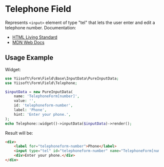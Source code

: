 # Telephone Field

Represents `<input>` element of type "tel" that lets the user enter and edit a telephone number. Documentation:

- [HTML Living Standard](https://html.spec.whatwg.org/multipage/input.html#telephone-state-(type=tel))
- [MDN Web Docs](https://developer.mozilla.org/docs/Web/HTML/Element/input/tel)

## Usage Example

Widget:

```php
use Yiisoft\Form\Field\Base\InputData\PureInputData;
use Yiisoft\Form\Field\Telephone;

$inputData = new PureInputData(
    name: 'TelephoneForm[number]',
    value: '',
    id: 'telephoneform-number',
    label: 'Phone',
    hint: 'Enter your phone.',
);
echo Telephone::widget()->inputData($inputData)->render();
```

Result will be:

```html
<div>
    <label for="telephoneform-number">Phone</label>
    <input type="tel" id="telephoneform-number" name="TelephoneForm[number]" value>
    <div>Enter your phone.</div>
</div>
```

